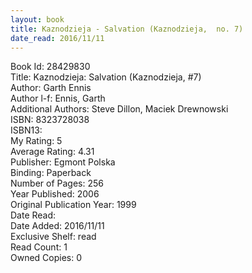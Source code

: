 ```yaml
---
layout: book
title: Kaznodzieja - Salvation (Kaznodzieja,  no. 7)
date_read: 2016/11/11
---
```


Book Id: 28429830<br />
Title: Kaznodzieja: Salvation (Kaznodzieja, #7)<br />
Author: Garth Ennis<br />
Author l-f: Ennis, Garth<br />
Additional Authors: Steve Dillon, Maciek Drewnowski<br />
ISBN: 8323728038<br />
ISBN13: <br />
My Rating: 5<br />
Average Rating: 4.31<br />
Publisher: Egmont Polska<br />
Binding: Paperback<br />
Number of Pages: 256<br />
Year Published: 2006<br />
Original Publication Year: 1999<br />
Date Read: <br />
Date Added: 2016/11/11<br />
Exclusive Shelf: read<br />
Read Count: 1<br />
Owned Copies: 0<br />

